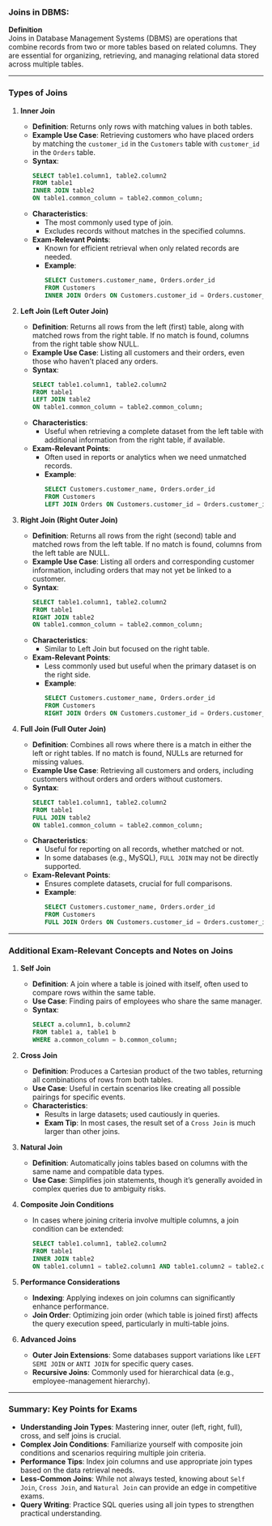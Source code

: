 ### Joins in DBMS:

**Definition**  
Joins in Database Management Systems (DBMS) are operations that combine records from two or more tables based on related columns. They are essential for organizing, retrieving, and managing relational data stored across multiple tables.

---

### Types of Joins

1. **Inner Join**
   - **Definition**: Returns only rows with matching values in both tables.
   - **Example Use Case**: Retrieving customers who have placed orders by matching the `customer_id` in the `Customers` table with `customer_id` in the `Orders` table.
   - **Syntax**:
     ```sql
     SELECT table1.column1, table2.column2
     FROM table1
     INNER JOIN table2
     ON table1.common_column = table2.common_column;
     ```
   - **Characteristics**:
     - The most commonly used type of join.
     - Excludes records without matches in the specified columns.
   - **Exam-Relevant Points**:
     - Known for efficient retrieval when only related records are needed.
     - **Example**:
       ```sql
       SELECT Customers.customer_name, Orders.order_id
       FROM Customers
       INNER JOIN Orders ON Customers.customer_id = Orders.customer_id;
       ```

2. **Left Join (Left Outer Join)**
   - **Definition**: Returns all rows from the left (first) table, along with matched rows from the right table. If no match is found, columns from the right table show NULL.
   - **Example Use Case**: Listing all customers and their orders, even those who haven’t placed any orders.
   - **Syntax**:
     ```sql
     SELECT table1.column1, table2.column2
     FROM table1
     LEFT JOIN table2
     ON table1.common_column = table2.common_column;
     ```
   - **Characteristics**:
     - Useful when retrieving a complete dataset from the left table with additional information from the right table, if available.
   - **Exam-Relevant Points**:
     - Often used in reports or analytics when we need unmatched records.
     - **Example**:
       ```sql
       SELECT Customers.customer_name, Orders.order_id
       FROM Customers
       LEFT JOIN Orders ON Customers.customer_id = Orders.customer_id;
       ```

3. **Right Join (Right Outer Join)**
   - **Definition**: Returns all rows from the right (second) table and matched rows from the left table. If no match is found, columns from the left table are NULL.
   - **Example Use Case**: Listing all orders and corresponding customer information, including orders that may not yet be linked to a customer.
   - **Syntax**:
     ```sql
     SELECT table1.column1, table2.column2
     FROM table1
     RIGHT JOIN table2
     ON table1.common_column = table2.common_column;
     ```
   - **Characteristics**:
     - Similar to Left Join but focused on the right table.
   - **Exam-Relevant Points**:
     - Less commonly used but useful when the primary dataset is on the right side.
     - **Example**:
       ```sql
       SELECT Customers.customer_name, Orders.order_id
       FROM Customers
       RIGHT JOIN Orders ON Customers.customer_id = Orders.customer_id;
       ```

4. **Full Join (Full Outer Join)**
   - **Definition**: Combines all rows where there is a match in either the left or right tables. If no match is found, NULLs are returned for missing values.
   - **Example Use Case**: Retrieving all customers and orders, including customers without orders and orders without customers.
   - **Syntax**:
     ```sql
     SELECT table1.column1, table2.column2
     FROM table1
     FULL JOIN table2
     ON table1.common_column = table2.common_column;
     ```
   - **Characteristics**:
     - Useful for reporting on all records, whether matched or not.
     - In some databases (e.g., MySQL), `FULL JOIN` may not be directly supported.
   - **Exam-Relevant Points**:
     - Ensures complete datasets, crucial for full comparisons.
     - **Example**:
       ```sql
       SELECT Customers.customer_name, Orders.order_id
       FROM Customers
       FULL JOIN Orders ON Customers.customer_id = Orders.customer_id;
       ```

---

### Additional Exam-Relevant Concepts and Notes on Joins

1. **Self Join**
   - **Definition**: A join where a table is joined with itself, often used to compare rows within the same table.
   - **Use Case**: Finding pairs of employees who share the same manager.
   - **Syntax**:
     ```sql
     SELECT a.column1, b.column2
     FROM table1 a, table1 b
     WHERE a.common_column = b.common_column;
     ```

2. **Cross Join**
   - **Definition**: Produces a Cartesian product of the two tables, returning all combinations of rows from both tables.
   - **Use Case**: Useful in certain scenarios like creating all possible pairings for specific events.
   - **Characteristics**:
     - Results in large datasets; used cautiously in queries.
     - **Exam Tip**: In most cases, the result set of a `Cross Join` is much larger than other joins.

3. **Natural Join**
   - **Definition**: Automatically joins tables based on columns with the same name and compatible data types.
   - **Use Case**: Simplifies join statements, though it’s generally avoided in complex queries due to ambiguity risks.

4. **Composite Join Conditions**
   - In cases where joining criteria involve multiple columns, a join condition can be extended:
     ```sql
     SELECT table1.column1, table2.column2
     FROM table1
     INNER JOIN table2
     ON table1.column1 = table2.column1 AND table1.column2 = table2.column2;
     ```

5. **Performance Considerations**
   - **Indexing**: Applying indexes on join columns can significantly enhance performance.
   - **Join Order**: Optimizing join order (which table is joined first) affects the query execution speed, particularly in multi-table joins.

6. **Advanced Joins**
   - **Outer Join Extensions**: Some databases support variations like `LEFT SEMI JOIN` or `ANTI JOIN` for specific query cases.
   - **Recursive Joins**: Commonly used for hierarchical data (e.g., employee-management hierarchy).

---

### Summary: Key Points for Exams

- **Understanding Join Types**: Mastering inner, outer (left, right, full), cross, and self joins is crucial.
- **Complex Join Conditions**: Familiarize yourself with composite join conditions and scenarios requiring multiple join criteria.
- **Performance Tips**: Index join columns and use appropriate join types based on the data retrieval needs.
- **Less-Common Joins**: While not always tested, knowing about `Self Join`, `Cross Join`, and `Natural Join` can provide an edge in competitive exams.
- **Query Writing**: Practice SQL queries using all join types to strengthen practical understanding.
